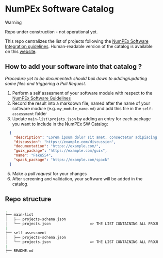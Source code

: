 # NumPEx Software Catalog

> [!WARNING]  
> Repo under construction - not operational yet.

This repo centralizes the list of projects following the [NumPEx Software Integration guidelines](https://numpex-pc5.gitlabpages.inria.fr/tutorials/projects/guidelines/index.html).
Human-readable version of the catalog is available on this [website](https://numpex-pc5.gitlabpages.inria.fr/tutorials/projects/index.html).

## How to add your software into that catalog ?

*Procedure yet to be documented: should boil down to adding/updating some files and triggering a Pull Request.*
1. Perform a self assesment of your software module with respect to the [NumPEx Software Guidelines](https://numpex-pc5.gitlabpages.inria.fr/tutorials/projects/guidelines/index.html)
2. Record the result into a markdown file, named after the name of your software module (e.g. `my_module_name.md`) and add this file in the `self-assessment` folder
3. Update `main-list\projets.json` by adding an entry for each package you want to include in the NumPEx SW Catalog:
~~~~json
  {
    "description": "Lorem ipsum dolor sit amet, consectetur adipiscing elit, sed do eiusmod\ntempor incididunt ut labore et dolore magna aliqua. Ut enim ad minim\nveniam, quis nostrud exercitation ullamco laboris nisi ut aliquip ex ea\ncommodo consequat. Duis aute irure dolor in reprehenderit in voluptate\nvelit esse cillum dolore eu fugiat nulla pariatur. Excepteur sint occaecat\ncupidatat non proident, sunt in culpa qui officia deserunt mollit anim id\nest laborum.\n",
    "discussion": "https://example.com/discussion",
    "documentation": "https://example.com/",
    "guix_package": "https://example.com/guix",
    "name": "Fake554",
    "spack_package": "https://example.com/spack"
  }
~~~~
5. Make a _pull request_ for your changes
6. After screening and validation, your software will be added in the catalog.

## Repo structure
```bash
.
├── main-list
│   ├── projects-schema.json  
│   └── projects.json                  => THE LIST CONTAINING ALL PROJECTS
|
├── self-assessment
│   ├── projects-schema.json
│   └── projects.json                  => THE LIST CONTAINING ALL PROJECTS
|
├── README.md
```

